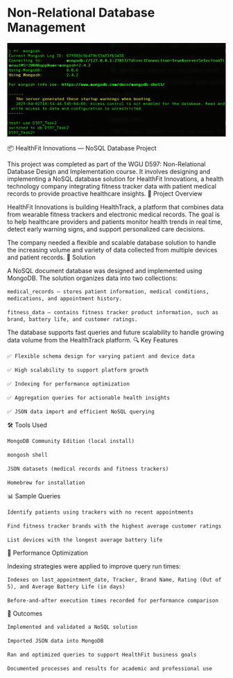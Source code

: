 # Non-Relational Database Management

![My Image](mongosh.png)

📦 HealthFit Innovations — NoSQL Database Project

This project was completed as part of the WGU D597: Non-Relational Database Design and Implementation course. It involves designing and implementing a NoSQL database solution for HealthFit Innovations, a health technology company integrating fitness tracker data with patient medical records to provide proactive healthcare insights.
📌 Project Overview

HealthFit Innovations is building HealthTrack, a platform that combines data from wearable fitness trackers and electronic medical records. The goal is to help healthcare providers and patients monitor health trends in real time, detect early warning signs, and support personalized care decisions.

The company needed a flexible and scalable database solution to handle the increasing volume and variety of data collected from multiple devices and patient records.
🧩 Solution

A NoSQL document database was designed and implemented using MongoDB. The solution organizes data into two collections:

    medical_records — stores patient information, medical conditions, medications, and appointment history.

    fitness_data — contains fitness tracker product information, such as brand, battery life, and customer ratings.

The database supports fast queries and future scalability to handle growing data volume from the HealthTrack platform.
🔍 Key Features

    ✅ Flexible schema design for varying patient and device data

    ✅ High scalability to support platform growth

    ✅ Indexing for performance optimization

    ✅ Aggregation queries for actionable health insights

    ✅ JSON data import and efficient NoSQL querying

🛠️ Tools Used

    MongoDB Community Edition (local install)

    mongosh shell

    JSON datasets (medical records and fitness trackers)

    Homebrew for installation

📊 Sample Queries

    Identify patients using trackers with no recent appointments

    Find fitness tracker brands with the highest average customer ratings

    List devices with the longest average battery life

🚀 Performance Optimization

Indexing strategies were applied to improve query run times:

    Indexes on last_appointment_date, Tracker, Brand Name, Rating (Out of 5), and Average Battery Life (in days)

    Before-and-after execution times recorded for performance comparison

🧭 Outcomes

    Implemented and validated a NoSQL solution

    Imported JSON data into MongoDB

    Ran and optimized queries to support HealthFit business goals

    Documented processes and results for academic and professional use
